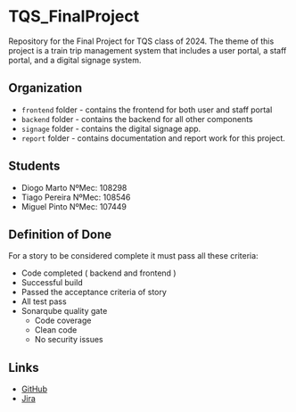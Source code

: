 # TQS_FinalProject

Repository for the Final Project for TQS class of 2024. The theme of this project is a train trip management system that includes a user portal, a staff portal, and a digital signage system.

## Organization

- `frontend` folder - contains the frontend for both user and staff portal
- `backend` folder - contains the backend for all other components
- `signage` folder - contains the digital signage app.
- `report` folder - contains documentation and report work for this project.

## Students

- Diogo Marto NºMec: 108298
- Tiago Pereira NºMec: 108546 
- Miguel Pinto NºMec: 107449

## Definition of Done

For a story to be considered complete it must pass all these criteria:

- Code completed ( backend and frontend )
- Successful build 
- Passed the acceptance criteria of story
- All test pass
- Sonarqube quality gate
  - Code coverage
  - Clean code
  - No security issues

## Links

- [GitHub](https://github.com/uTigas/TQS_FinalProject) 
- [Jira](https://snappark.atlassian.net/jira/software/projects/TP/boards/3/backlog?atlOrigin=eyJwIjoiaiIsImkiOiIyOWI5ZjMyYTcxMzA0NDQ5OWI3MTNhZjJjYjk4ODViNiJ9&cloudId=cac2b219-bf1b-4e8e-8f7a-e01aaa2358ca&epics=visible&issueParent=10028%2C10027&selectedIssue=TP-15)


